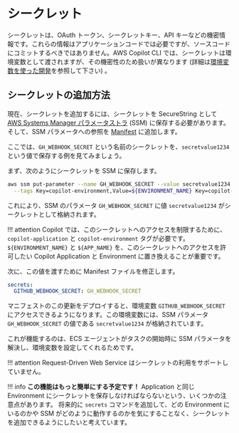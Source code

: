 # シークレット

シークレットは、OAuth トークン、シークレットキー、API キーなどの機密情報です。これらの情報はアプリケーションコードでは必要ですが、ソースコードにコミットするべきではありません。AWS Copilot CLI では、シークレットは環境変数として渡されますが、その機密性のため扱いが異なります (詳細は[環境変数を使った開発](../developing/environment-variables.ja.md)を参照して下さい) 。

## シークレットの追加方法

現在、シークレットを追加するには、シークレットを SecureString として [AWS Systems Manager パラメータストラ](https://docs.aws.amazon.com/ja_jp/systems-manager/latest/userguide/systems-manager-parameter-store.html) (SSM) に保存する必要があります。そして、SSM パラメータへの参照を [Manifest](../manifest/overview.ja.md) に追加します。

ここでは、`GH_WEBHOOK_SECRET` という名前のシークレットを、`secretvalue1234` という値で保存する例を見てみましょう。

まず、次のようにシークレットを SSM に保存します。

```sh
aws ssm put-parameter --name GH_WEBHOOK_SECRET --value secretvalue1234 --type SecureString\
  --tags Key=copilot-environment,Value=${ENVIRONMENT_NAME} Key=copilot-application,Value=${APP_NAME}
```

これにより、SSM のパラメータ `GH_WEBHOOK_SECRET` に値 `secretvalue1234` がシークレットとして格納されます。

!!! attention
    Copilot では、このシークレットへのアクセスを制限するために、 `copilot-application` と `copilot-environment` タグが必要です。
    `${ENVIRONMENT_NAME}` と `${APP_NAME}` を、このシークレットへのアクセスを許可したい Copilot Application と Environment に置き換えることが重要です。


次に、この値を渡すために Manifest ファイルを修正します。

```yaml
secrets:                      
  GITHUB_WEBHOOK_SECRET: GH_WEBHOOK_SECRET  
```

マニフェストのこの更新をデプロイすると、環境変数 `GITHUB_WEBHOOK_SECRET` にアクセスできるようになります。この環境変数には、SSM パラメータ `GH_WEBHOOK_SECRET` の値である `secretvalue1234` が格納されています。

これが機能するのは、ECS エージェントがタスクの開始時に SSM パラメータを解決し、環境変数を設定してくれるためです。

!!! attention
    Request-Driven Web Service はシークレットの利用をサポートしていません。

!!! info
    **この機能はもっと簡単にする予定です！** Application と同じ Environment にシークレットを保存しなければならないという、いくつかの注意点があります。
    将来的に `secrets` コマンドを追加して、どの Environment にいるのかや SSM がどのように動作するのかを気にすることなく、シークレットを追加できるようにしたいと考えています。
